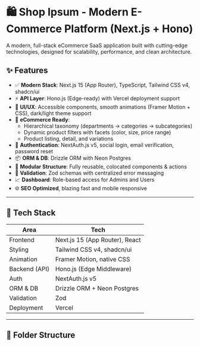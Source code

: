 # 🛍️ Shop Ipsum - Modern E-Commerce Platform (Next.js + Hono)

A modern, full-stack eCommerce SaaS application built with cutting-edge technologies, designed for scalability, performance, and clean architecture.

## ✨ Features

- ✅ **Modern Stack**: Next.js 15 (App Router), TypeScript, Tailwind CSS v4, shadcn/ui
- ⚡ **API Layer**: Hono.js (Edge-ready) with Vercel deployment support
- 🎨 **UI/UX**: Accessible components, smooth animations (Framer Motion + CSS), dark/light theme support
- 🛒 **eCommerce Ready**:
  - Hierarchical taxonomy (departments → categories → subcategories)
  - Dynamic product filters with facets (color, size, price range)
  - Product listing, detail, and variations
- 🔐 **Authentication**: NextAuth.js v5, social login, email verification, password reset
- 📦 **ORM & DB**: Drizzle ORM with Neon Postgres
- 🧩 **Modular Structure**: Fully reusable, colocated components & actions
- 🧪 **Validation**: Zod schemas with centralized error messaging
- 📈 **Dashboard**: Role-based access for Admins and Users
- 🌐 **SEO Optimized**, blazing fast and mobile responsive

---

## 🧱 Tech Stack

| Area          | Tech                           |
| ------------- | ------------------------------ |
| Frontend      | Next.js 15 (App Router), React |
| Styling       | Tailwind CSS v4, shadcn/ui     |
| Animation     | Framer Motion, native CSS      |
| Backend (API) | Hono.js (Edge Middleware)      |
| Auth          | NextAuth.js v5                 |
| ORM & DB      | Drizzle ORM + Neon Postgres    |
| Validation    | Zod                            |
| Deployment    | Vercel                         |

---

## 📂 Folder Structure
